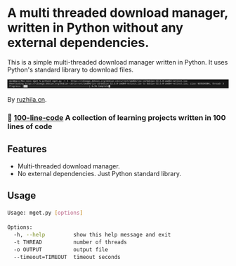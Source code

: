 # A multi threaded download manager, written in Python without any external dependencies.

This is a simple multi-threaded download manager written in Python. 
It uses Python's standard library to download files. 

![mget](./example.png)

By [ruzhila.cn](http://ruzhila.cn/?from=github_mget).


### 🚀 [100-line-code](https://github.com/ruzhila/100-line-code)  A collection of learning projects written in 100 lines of code 


## Features
- Multi-threaded download manager.
- No external dependencies. Just Python standard library.

## Usage
```bash
Usage: mget.py [options]

Options:
  -h, --help         show this help message and exit
  -t THREAD          number of threads
  -o OUTPUT          output file
  --timeout=TIMEOUT  timeout seconds
```
